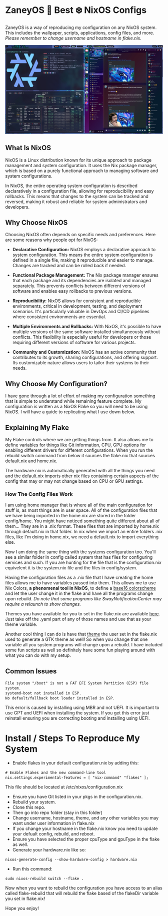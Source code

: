 # ZaneyOS 🟰 Best ❄️ NixOS Configs

ZaneyOS is a way of reproducing my configuration on any NixOS system. This includes the wallpaper, scripts, applications, config files, and more. *Please remember to change username and hostname in flake.nix.*

![](./config/home/files/media/demo.jpg)

## What Is NixOS

NixOS is a Linux distribution known for its unique approach to package management and system configuration. It uses the Nix package manager, which is based on a purely functional approach to managing software and system configurations.

In NixOS, the entire operating system configuration is described declaratively in a configuration file, allowing for reproducibility and easy rollbacks. This means that changes to the system can be tracked and reversed, making it robust and reliable for system administrators and developers.

## Why Choose NixOS

Choosing NixOS often depends on specific needs and preferences. Here are some reasons why people opt for NixOS:

- **Declarative Configuration:** NixOS employs a declarative approach to system configuration. This means the entire system configuration is defined in a single file, making it reproducible and easier to manage. Changes are tracked and can be rolled back if needed.

- **Functional Package Management:** The Nix package manager ensures that each package and its dependencies are isolated and managed separately. This prevents conflicts between different versions of software and enables easy rollbacks to previous versions.

- **Reproducibility:** NixOS allows for consistent and reproducible environments, critical in development, testing, and deployment scenarios. It's particularly valuable in DevOps and CI/CD pipelines where consistent environments are essential.

- **Multiple Environments and Rollbacks:** With NixOS, it's possible to have multiple versions of the same software installed simultaneously without conflicts. This flexibility is especially useful for developers or those requiring different versions of software for various projects.

- **Community and Customization:** NixOS has an active community that contributes to its growth, sharing configurations, and offering support. Its customizable nature allows users to tailor their systems to their needs.

## Why Choose My Configuration?

I have gone through a lot of effort of making my configuration something that is simple to understand while remaining feature complete. My configuration is written as a NixOS Flake so you will need to be using NixOS. I will have a guide to replicating what I use down below.

## Explaining My Flake

My Flake controls where we are getting things from. It also allows me to define variables for things like Git information, CPU, GPU options for enabling different drivers for different configurations. When you run the rebuild switch command from below it sources the flake.nix that sources default.nix and home.nix. 

The hardware.nix is automatically generated with all the things you need and the default.nix imports other nix files containing certain aspects of the config that may or may not change based on CPU or GPU settings.

### How The Config Files Work

I am using home manager that is where all of the main configuration for stuff is, as most things are in user space. All of the configuration files that we have being imported in the home.nix are stored in the folder config/home. You might have noticed something quite different about all of them... They are in a .nix format. These files that are imported by home.nix through default.nix in that folder. In nix when we import an entire folders .nix files, like I'm doing in home.nix, we need a default.nix to import everything else.

Now I am doing the same thing with the systems configuration too. You'll see a similar folder in config called system that has files for configuring services and such. If you are hunting for the file that is the configuration.nix equivelent it is the system.nix file and the files in config/system.

Having the configuration files as a .nix file that I have creating the home files allows me to have variables passed into them. This allows me to use Nix Colors, **a phenomenal tool in NixOS**, to define a [base16 colorscheme](https://github.com/tinted-theming/base16-schemes) and let the user change it in the flake and have all the programs change upon rebuild. *Do note that some programs like SwayNotificationCenter may require a relaunch to show changes.*

Themes you have available for you to set in the flake.nix are available [here](https://github.com/tinted-theming/base16-schemes). Just take off the .yaml part of any of those names and use that as your theme variable.

Another cool thing I can do is have that [theme](https://github.com/tinted-theming/base16-schemes) the user set in the flake.nix used to generate a GTK theme as well! So when you change that one variable all you system programs will change upon a rebuild. I have included some fun scripts as well so definitely have some fun playing around with what you can do with my setup.

## Common Issues

```
File system "/boot" is not a FAT EFI System Partition (ESP) file system.
systemd-boot not installed in ESP.
No default/fallback boot loader installed in ESP.
```

This error is caused by installing using MBR and not UEFI. It is important to use GPT and UEFI when installing the system. If you get this error just reinstall ensuring you are correcting booting and installing using UEFI.

# Install / Steps To Reproduce My System

- Enable flakes in your default configuration.nix by adding this:

```
# Enable Flakes and the new command-line tool
nix.settings.experimental-features = [ "nix-command" "flakes" ];
```

This file should be located at /etc/nixos/configuration.nix

- Ensure you have Git listed in your pkgs in the configuration.nix.
- Rebuild your system.
- Clone this repo.
- Then go into repo folder (stay in this folder)
- Change username, hostname, theme, and any other variables you may want under user information in flake.nix
- If you change your hostname in the flake.nix know you need to update your defualt config, rebuild, and reboot.
- Ensure you have selected the proper cpuType and gpuType in the flake as well.
- Generate your hardware.nix like so:

```
nixos-generate-config --show-hardware-config > hardware.nix
```

- Run this command:

```
sudo nixos-rebuild switch --flake .
```

Now when you want to rebuild the configuration you have access to an alias called flake-rebuild that will rebuild the flake based of the flakeDir variable you set in flake.nix!

Hope you enjoy!
